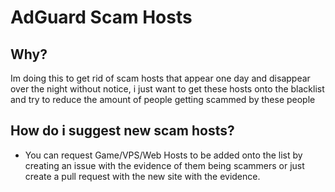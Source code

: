 # AdGuard Scam Hosts

## Why?
Im doing this to get rid of scam hosts that appear one day and disappear over the night without notice, i just want to get these hosts onto the blacklist and try to reduce the amount of people getting scammed by these people

## How do i suggest new scam hosts?
- You can request Game/VPS/Web Hosts to be added onto the list by creating an issue with the evidence of them being scammers or just create a pull request with the new site with the evidence.
